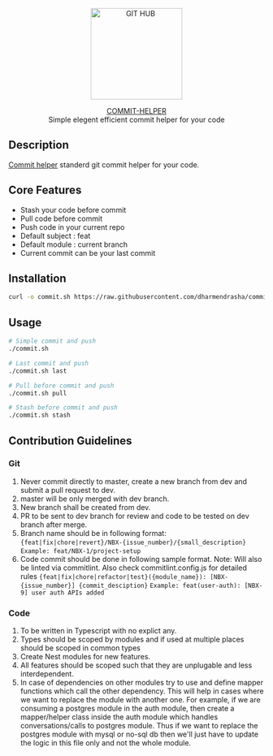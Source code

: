 <p align="center">
  <a href="https://github.com/dharmendrasha/commit-helper" target="blank"><img src="https://www.drupal.org/files/project-images/github_commits_logo.png" width="180" alt="GIT HUB" /></a>
</p>

[circleci-image]: https://github.com/dharmendrasha/commit-helper
[circleci-url]: https://github.com/dharmendrasha/commit-helper

<p align="center">
  <a href="https://github.com/dharmendrasha/commit-helper" target="_blank">COMMIT-HELPER</a>
  <br/>
  Simple elegent efficient commit helper for your code
</p>

## Description

[Commit helper](https://github.com/dharmendrasha/commit-helper) standerd git commit helper for your code.

## Core Features

- Stash your code before commit
- Pull code before commit
- Push code in your current repo
- Default subject : feat
- Default module : current branch
- Current commit can be your last commit

## Installation

```bash
curl -o commit.sh https://raw.githubusercontent.com/dharmendrasha/commit-helper/main/commit.sh && chmod -R 777 commit.sh
```

## Usage
```bash
# Simple commit and push
./commit.sh

# Last commit and push
./commit.sh last

# Pull before commit and push
./commit.sh pull

# Stash before commit and push
./commit.sh stash
```


## Contribution Guidelines

### Git

1. Never commit directly to master, create a new branch from dev and submit a pull request to dev.
2. master will be only merged with dev branch.
3. New branch shall be created from dev.
4. PR to be sent to dev branch for review and code to be tested on dev branch after merge.
5. Branch name should be in following format:
   `{feat|fix|chore|revert}/NBX-{issue_number}/{small_description}`
   `Example: feat/NBX-1/project-setup`
6. Code commit should be done in following sample format. Note: Will also be linted via commitlint. Also check commitlint.config.js for detailed rules
   `{feat|fix|chore|refactor|test}({module_name}): [NBX-{issue_number}] {commit_desciption}`
   `Example: feat(user-auth): [NBX-9] user auth APIs added`

### Code

1. To be written in Typescript with no explict any.
2. Types should be scoped by modules and if used at multiple places should be scoped in common types
3. Create Nest modules for new features.
4. All features should be scoped such that they are unplugable and less interdependent.
5. In case of dependencies on other modules try to use and define mapper functions which call the other dependency. This will help in cases where we want to replace the module with another one. For example, if we are consuming a postgres module in the auth module, then create a mapper/helper class inside the auth module which handles conversations/calls to postgres module. Thus if we want to replace the postgres module with mysql or no-sql db then we'll just have to update the logic in this file only and not the whole module.

